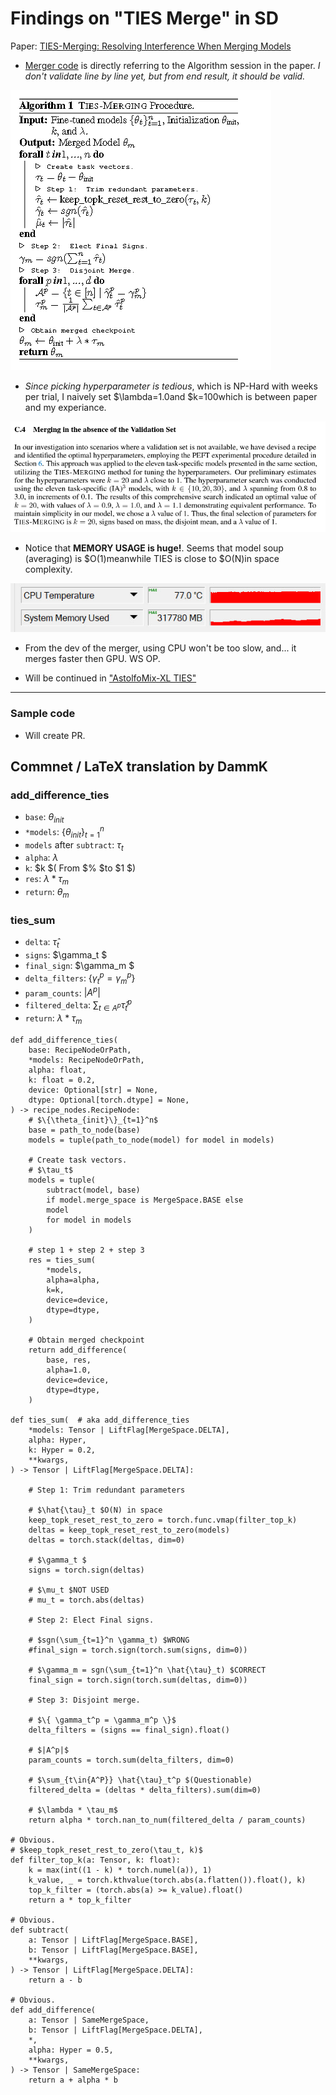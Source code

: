 # Findings on "TIES Merge" in SD #

Paper: [TIES-Merging: Resolving Interference When Merging Models](https://arxiv.org/abs/2306.01708)

- [Merger code](https://github.com/ljleb/sd-mecha/blob/main/sd_mecha/__init__.py#L139-L167) is directly referring to the Algorithm session in the paper. *I don't validate line by line yet, but from end result, it should be valid.*

![24042301.png](./img/24042301.png)

- *Since picking hyperparameter is tedious*, which is NP-Hard with weeks per trial, I naively set $\lambda=1.0and $k=100which is between paper and my experiance.

![24042302.PNG](./img/24042302.PNG)

- Notice that **MEMORY USAGE is huge!**. Seems that model soup (averaging) is $O(1)meanwhile TIES is close to $O(N)in space complexity.

![photo_2024-04-22_07-45-58.jpg](./img/photo_2024-04-22_07-45-58.jpg)

- From the dev of the merger, using CPU won't be too slow, and... it merges faster then GPU. WS OP.

- Will be continued in ["AstolfoMix-XL TIES"](../ch05/README_XL.MD)

<hr>

### Sample code ###

- Will create PR.

## Commnet / LaTeX translation by DammK ##
### add_difference_ties ###
- `base`: $\theta_{init}$
- `*models`: $\{\theta_{init}\}_{t=1}^n$
- `models` after `subtract`: $\tau_t$
- `alpha`: $\lambda$
- `k`: $k $( From $\% $to $1 $)
- `res`: $\lambda * \tau_m$
- `return`: $\theta_m$
### ties_sum ###
- `delta`: $\hat{\tau}_t$
- `signs`: $\gamma_t $
- `final_sign`: $\gamma_m $
- `delta_filters`: $\{ \gamma_t^p = \gamma_m^p \}$
- `param_counts`: $|A^p|$
- `filtered_delta`: $\sum_{t\in{A^p}} \hat{\tau}_t^p$
- `return`: $\lambda * \tau_m$

```
def add_difference_ties(
    base: RecipeNodeOrPath,
    *models: RecipeNodeOrPath,
    alpha: float,
    k: float = 0.2,
    device: Optional[str] = None,
    dtype: Optional[torch.dtype] = None,
) -> recipe_nodes.RecipeNode:
    # $\{\theta_{init}\}_{t=1}^n$
    base = path_to_node(base)
    models = tuple(path_to_node(model) for model in models)
    
    # Create task vectors.
    # $\tau_t$
    models = tuple(
        subtract(model, base)
        if model.merge_space is MergeSpace.BASE else
        model
        for model in models
    )

    # step 1 + step 2 + step 3
    res = ties_sum(
        *models,
        alpha=alpha,
        k=k,
        device=device,
        dtype=dtype,
    )

    # Obtain merged checkpoint
    return add_difference(
        base, res,
        alpha=1.0,
        device=device,
        dtype=dtype,
    )

def ties_sum(  # aka add_difference_ties
    *models: Tensor | LiftFlag[MergeSpace.DELTA],
    alpha: Hyper,
    k: Hyper = 0.2,
    **kwargs,
) -> Tensor | LiftFlag[MergeSpace.DELTA]:
    
    # Step 1: Trim redundant parameters

    # $\hat{\tau}_t $O(N) in space
    keep_topk_reset_rest_to_zero = torch.func.vmap(filter_top_k)
    deltas = keep_topk_reset_rest_to_zero(models)
    deltas = torch.stack(deltas, dim=0)

    # $\gamma_t $
    signs = torch.sign(deltas)

    # $\mu_t $NOT USED
    # mu_t = torch.abs(deltas)

    # Step 2: Elect Final signs.

    # $sgn(\sum_{t=1}^n \gamma_t) $WRONG
    #final_sign = torch.sign(torch.sum(signs, dim=0))

    # $\gamma_m = sgn(\sum_{t=1}^n \hat{\tau}_t) $CORRECT
    final_sign = torch.sign(torch.sum(deltas, dim=0))
    
    # Step 3: Disjoint merge.

    # $\{ \gamma_t^p = \gamma_m^p \}$
    delta_filters = (signs == final_sign).float()
    
    # $|A^p|$
    param_counts = torch.sum(delta_filters, dim=0)

    # $\sum_{t\in{A^P}} \hat{\tau}_t^p $(Questionable)
    filtered_delta = (deltas * delta_filters).sum(dim=0)

    # $\lambda * \tau_m$
    return alpha * torch.nan_to_num(filtered_delta / param_counts)

# Obvious.
# $keep_topk_reset_rest_to_zero(\tau_t, k)$
def filter_top_k(a: Tensor, k: float):
    k = max(int((1 - k) * torch.numel(a)), 1)
    k_value, _ = torch.kthvalue(torch.abs(a.flatten()).float(), k)
    top_k_filter = (torch.abs(a) >= k_value).float()
    return a * top_k_filter

# Obvious.
def subtract(
    a: Tensor | LiftFlag[MergeSpace.BASE],
    b: Tensor | LiftFlag[MergeSpace.BASE],
    **kwargs,
) -> Tensor | LiftFlag[MergeSpace.DELTA]:
    return a - b

# Obvious.
def add_difference(
    a: Tensor | SameMergeSpace,
    b: Tensor | LiftFlag[MergeSpace.DELTA],
    *,
    alpha: Hyper = 0.5,
    **kwargs,
) -> Tensor | SameMergeSpace:
    return a + alpha * b
```
